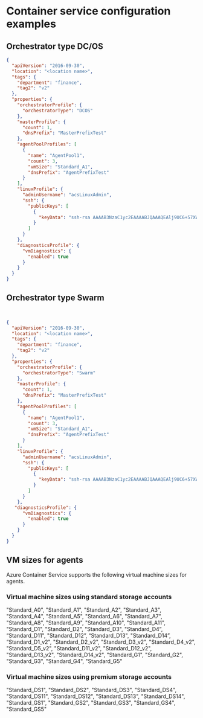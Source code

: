 # Container service configuration examples

## Orchestrator type DC/OS



```json
{
  "apiVersion": "2016-09-30",
  "location": "<location name>",
  "tags": {
    "department": "finance",
    "tag2": "v2"
  },
  "properties": {
    "orchestratorProfile": {
      "orchestratorType": "DCOS"
    },
    "masterProfile": {
      "count": 1,
      "dnsPrefix": "MasterPrefixTest"
    },
    "agentPoolProfiles": [
      {
        "name": "AgentPool1",
        "count": 3,
        "vmSize": "Standard_A1",
        "dnsPrefix": "AgentPrefixTest"
      }
    ],
    "linuxProfile": {
      "adminUsername": "acsLinuxAdmin",
      "ssh": {
        "publicKeys": [
          {
            "keyData": "ssh-rsa AAAAB3NzaC1yc2EAAAABJQAAAQEAlj9UC6+57XWVu0fd6zqXa256EU9EZdoLGE3TqdZqu9fvUvLQOX2G0d5DmFhDCyTmWLQUx3/ONQ9RotYmHGymBIPQcpx43nnxsuihAILcpGZ5NjCj4IOYnmhdULxN4ti7k00S+udqokrRYpmwt0N4NA4VT9cN+7uJDL8Opqa1FYu0CT/RqSW+3aoQ0nfGj11axoxM37FuOMZ/c7mBSxvuI9NsDmcDQOUmPXjlgNlxrLzf6VcjxnJh4AO83zbyLok37mW/C7CuNK4WowjPO1Ix2kqRHRxBrzxYZ9xqZPc8GpFTw/dxJEYdJ3xlitbOoBoDgrL5gSITv6ESlNqjPk6kHQ== azureuser@linuxvm"
          }
        ]
      }
    },
    "diagnosticsProfile": {
      "vmDiagnostics": {
        "enabled": true
      }
    }
  }
}
```

## Orchestrator type Swarm

```json


{
  "apiVersion": "2016-09-30",
  "location": "<location name>",
  "tags": {
    "department": "finance",
    "tag2": "v2"
  },
  "properties": {
    "orchestratorProfile": {
      "orchestratorType": "Swarm"
    },
    "masterProfile": {
      "count": 1,
      "dnsPrefix": "MasterPrefixTest"
    },
    "agentPoolProfiles": [
      {
        "name": "AgentPool1",
        "count": 3,
        "vmSize": "Standard_A1",
        "dnsPrefix": "AgentPrefixTest"
      }
    ],
    "linuxProfile": {
      "adminUsername": "acsLinuxAdmin",
      "ssh": {
        "publicKeys": [
          {
            "keyData": "ssh-rsa AAAAB3NzaC1yc2EAAAABJQAAAQEAlj9UC6+57XWVu0fd6zqXa256EU9EZdoLGE3TqdZqu9fvUvLQOX2G0d5DmFhDCyTmWLQUx3/ONQ9RotYmHGymBIPQcpx43nnxsuihAILcpGZ5NjCj4IOYnmhdULxN4ti7k00S+udqokrRYpmwt0N4NA4VT9cN+7uJDL8Opqa1FYu0CT/RqSW+3aoQ0nfGj11axoxM37FuOMZ/c7mBSxvuI9NsDmcDQOUmPXjlgNlxrLzf6VcjxnJh4AO83zbyLok37mW/C7CuNK4WowjPO1Ix2kqRHRxBrzxYZ9xqZPc8GpFTw/dxJEYdJ3xlitbOoBoDgrL5gSITv6ESlNqjPk6kHQ== azureuser@linuxvm"
          }
        ]
      }
    },
   "diagnosticsProfile": {
      "vmDiagnostics": {
        "enabled": true
      }
    }
  }
}
```

## VM sizes for agents

Azure Container Service supports the following virtual machine sizes for agents.

### Virtual machine sizes using standard storage accounts
"Standard_A0", "Standard_A1", "Standard_A2", "Standard_A3", "Standard_A4", "Standard_A5", "Standard_A6", "Standard_A7", "Standard_A8", "Standard_A9", "Standard_A10", "Standard_A11", "Standard_D1", "Standard_D2", "Standard_D3", "Standard_D4”, “Standard_D11", "Standard_D12”, “Standard_D13", "Standard_D14”, “Standard_D1_v2", "Standard_D2_v2", "Standard_D3_v2", "Standard_D4_v2", "Standard_D5_v2", "Standard_D11_v2", "Standard_D12_v2", "Standard_D13_v2", "Standard_D14_v2", "Standard_G1", "Standard_G2", "Standard_G3", "Standard_G4", "Standard_G5" 


### Virtual machine sizes using premium storage accounts
"Standard_DS1", "Standard_DS2", "Standard_DS3", "Standard_DS4", "Standard_DS11", "Standard_DS12", "Standard_DS13", "Standard_DS14", "Standard_GS1", "Standard_GS2", "Standard_GS3", "Standard_GS4", "Standard_GS5"